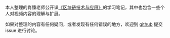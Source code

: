 
<HomePageHeader/>

本人整理的肖臻老师公开课[《区块链技术与应用》](https://www.bilibili.com/video/BV1Vt411X7JF?spm_id_from=333.337.search-card.all.click&vd_source=797eec78b48718195283e6652475b653)的学习笔记，其中也包含一些个人对视频内容的理解与扩展。

如果对整理的内容有任何疑问，或者发现有任何错误的地方，欢迎到 [github](https://github.com/ok-james/coin-notes) 提交 issue 进行讨论。
